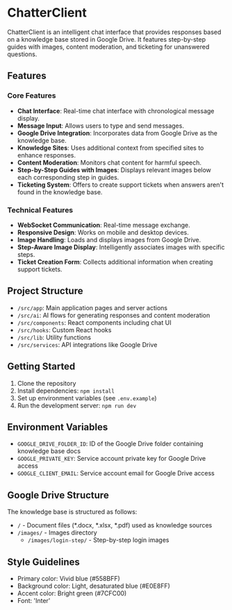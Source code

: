 # ChatterClient

ChatterClient is an intelligent chat interface that provides responses based on a knowledge base stored in Google Drive. It features step-by-step guides with images, content moderation, and ticketing for unanswered questions.

## Features

### Core Features

- **Chat Interface**: Real-time chat interface with chronological message display.
- **Message Input**: Allows users to type and send messages.
- **Google Drive Integration**: Incorporates data from Google Drive as the knowledge base.
- **Knowledge Sites**: Uses additional context from specified sites to enhance responses.
- **Content Moderation**: Monitors chat content for harmful speech.
- **Step-by-Step Guides with Images**: Displays relevant images below each corresponding step in guides.
- **Ticketing System**: Offers to create support tickets when answers aren't found in the knowledge base.

### Technical Features

- **WebSocket Communication**: Real-time message exchange.
- **Responsive Design**: Works on mobile and desktop devices.
- **Image Handling**: Loads and displays images from Google Drive.
- **Step-Aware Image Display**: Intelligently associates images with specific steps.
- **Ticket Creation Form**: Collects additional information when creating support tickets.

## Project Structure

- `/src/app`: Main application pages and server actions
- `/src/ai`: AI flows for generating responses and content moderation
- `/src/components`: React components including chat UI
- `/src/hooks`: Custom React hooks
- `/src/lib`: Utility functions
- `/src/services`: API integrations like Google Drive

## Getting Started

1. Clone the repository
2. Install dependencies: `npm install`
3. Set up environment variables (see `.env.example`)
4. Run the development server: `npm run dev`

## Environment Variables

- `GOOGLE_DRIVE_FOLDER_ID`: ID of the Google Drive folder containing knowledge base docs
- `GOOGLE_PRIVATE_KEY`: Service account private key for Google Drive access
- `GOOGLE_CLIENT_EMAIL`: Service account email for Google Drive access

## Google Drive Structure

The knowledge base is structured as follows:
- `/` - Document files (*.docx, *.xlsx, *.pdf) used as knowledge sources
- `/images/` - Images directory
  - `/images/login-step/` - Step-by-step login images

## Style Guidelines

- Primary color: Vivid blue (#558BFF)
- Background color: Light, desaturated blue (#E0E8FF)
- Accent color: Bright green (#7CFC00)
- Font: 'Inter'